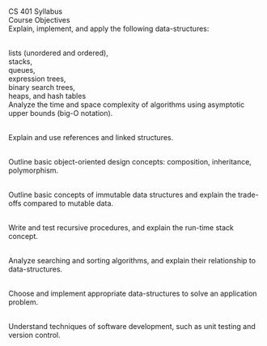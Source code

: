 <br>CS 401 Syllabus
<br>Course Objectives
<br>Explain, implement, and apply the following data-structures:

<br>lists (unordered and ordered),
<br>stacks,
<br>queues,
<br>expression trees,
<br>binary search trees,
<br>heaps, and hash tables
<br>Analyze the time and space complexity of algorithms using asymptotic upper bounds (big-O notation).

<br>Explain and use references and linked structures.

<br>Outline basic object-oriented design concepts: composition, inheritance, polymorphism.

<br>Outline basic concepts of immutable data structures and explain the trade-offs compared to mutable data.

<br>Write and test recursive procedures, and explain the run-time stack concept.

<br>Analyze searching and sorting algorithms, and explain their relationship to data-structures.

<br>Choose and implement appropriate data-structures to solve an application problem.

<br>Understand techniques of software development, such as unit testing and version control.
